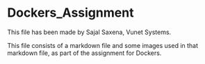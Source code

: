 # Dockers_Assignment
This file has been made by Sajal Saxena, Vunet Systems.

This file consists of a markdown file and some images used in that markdown file, as part of the assignment for Dockers.
